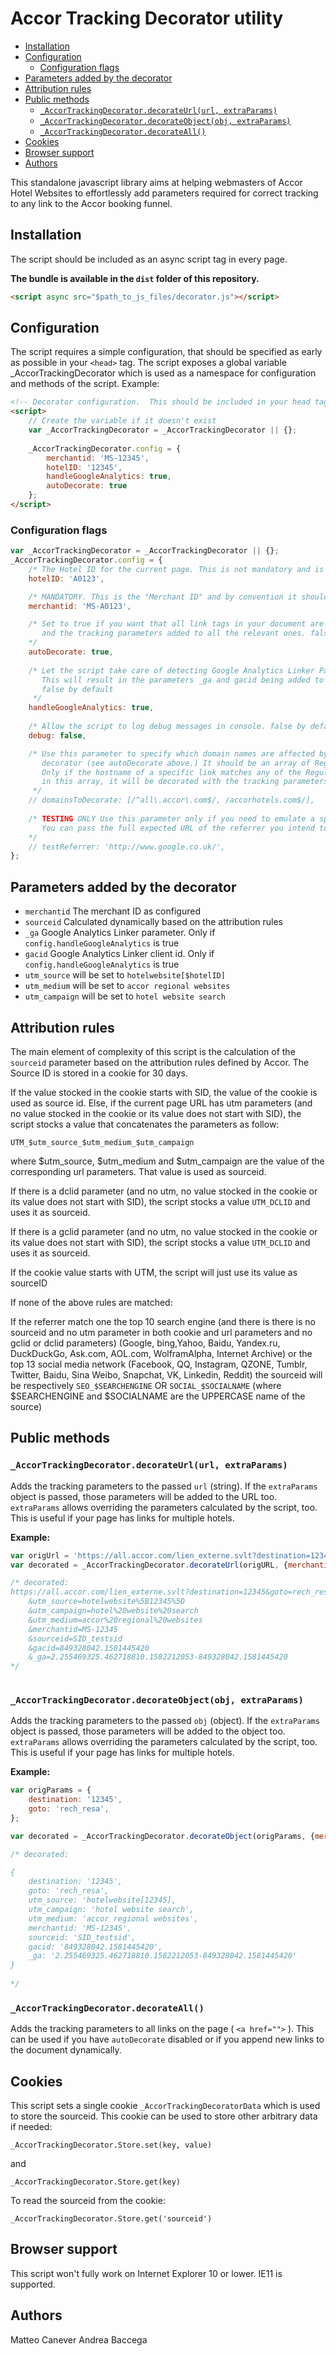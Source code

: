 <!-- !!!! DO NOT EDIT THIS FILE !!!! edit src/README.md INSTEAD and run node buildToc.js !!!! -->
# Accor Tracking Decorator utility

<!-- toc -->

- [Installation](#installation)
- [Configuration](#configuration)
  * [Configuration flags](#configuration-flags)
- [Parameters added by the decorator](#parameters-added-by-the-decorator)
- [Attribution rules](#attribution-rules)
- [Public methods](#public-methods)
  * [`_AccorTrackingDecorator.decorateUrl(url, extraParams)`](#_accortrackingdecoratordecorateurlurl-extraparams)
  * [`_AccorTrackingDecorator.decorateObject(obj, extraParams)`](#_accortrackingdecoratordecorateobjectobj-extraparams)
  * [`_AccorTrackingDecorator.decorateAll()`](#_accortrackingdecoratordecorateall)
- [Cookies](#cookies)
- [Browser support](#browser-support)
- [Authors](#authors)

<!-- tocstop -->

This standalone javascript library aims at helping webmasters of Accor Hotel Websites to effortlessly
add parameters required for correct tracking to any link to the Accor booking funnel.

## Installation 

The script should be included as an async script tag in every page.

**The bundle is available in the `dist` folder of this repository.**

``` html
<script async src="$path_to_js_files/decorator.js"></script>
```

## Configuration

The script requires a simple configuration, that should be specified as early as possible in your
`<head>` tag. The script exposes a global variable _AccorTrackingDecorator which is used as a 
namespace for configuration and methods of the script. Example: 

``` html
<!-- Decorator configuration.  This should be included in your head tag ASAP. -->
<script>
    // Create the variable if it doesn't exist
    var _AccorTrackingDecorator = _AccorTrackingDecorator || {};
    
    _AccorTrackingDecorator.config = {
        merchantid: 'MS-12345',
        hotelID: '12345',
        handleGoogleAnalytics: true,
        autoDecorate: true
    };
</script>
```

### Configuration flags

``` javascript
var _AccorTrackingDecorator = _AccorTrackingDecorator || {};      
_AccorTrackingDecorator.config = {
    /* The Hotel ID for the current page. This is not mandatory and is '' by default */
    hotelID: 'A0123', 

    /* MANDATORY. This is the "Merchant ID" and by convention it should be MS-$HotelID */
    merchantid: 'MS-A0123',

    /* Set to true if you want that all link tags in your document are inspected automatically 
       and the tracking parameters added to all the relevant ones. false by default
    */
    autoDecorate: true,
    
    /* Let the script take care of detecting Google Analytics Linker Param and Client ID
       This will result in the parameters _ga and gacid being added to the links.
       false by default 
     */
    handleGoogleAnalytics: true,
      
    /* Allow the script to log debug messages in console. false by default */
    debug: false,

    /* Use this parameter to specify which domain names are affected by the automamatic 
       decorator (see autoDecorate above.) It should be an array of Regular Exprexsions.
       Only if the hostname of a specific link matches any of the Regular Expressions 
       in this array, it will be decorated with the tracking parameters.        
     */
    // domainsToDecorate: [/^all\.accor\.com$/, /accorhotels.com$/],
    
    /* TESTING ONLY Use this parameter only if you need to emulate a specific referrer and test the results. 
       You can pass the full expected URL of the referrer you intend to test
    */
    // testReferrer: 'http://www.google.co.uk/',
};                                   
```

## Parameters added by the decorator

- `merchantid` The merchant ID as configured
- `sourceid` Calculated dynamically based on the attribution rules
- `_ga` Google Analytics Linker parameter. Only if `config.handleGoogleAnalytics` is true
- `gacid` Google Analytics Linker client id. Only if `config.handleGoogleAnalytics` is true
- `utm_source` will be set to `hotelwebsite[$hotelID]` 
- `utm_medium` will be set to `accor regional websites`
- `utm_campaign`  will be set to `hotel website search`

## Attribution rules

The main element of complexity of this script is the calculation of the `sourceid` parameter based
on the attribution rules defined by Accor. The Source ID is stored in a cookie for 30 days. 

If the value stocked in the cookie starts with SID, the value of the cookie is used as source id.
Else, if the current page URL has utm parameters (and no value stocked in the cookie or its value 
does not start with SID), the script stocks a value that concatenates the parameters as follow: 

`UTM_$utm_source_$utm_medium_$utm_campaign`

where $utm_source, $utm_medium and $utm_campaign are the value of the corresponding url parameters.
That value is used as sourceid. 

If there is a dclid parameter (and no utm, no value stocked in the cookie or its value does not start
with SID), the script stocks a value `UTM_DCLID` and uses it as sourceid.

If there is a gclid parameter (and no utm, no value stocked in the cookie or its value does not start
with SID), the script stocks a value `UTM_DCLID` and uses it as sourceid.

If the cookie value starts with UTM, the script will just use its value as sourceID

If none of the above rules are matched:

If the referrer match one the top 10 search engine (and there is there is no sourceid and no utm parameter 
in both cookie and url parameters and no gclid or dclid parameters) (Google, bing,Yahoo, Baidu, Yandex.ru, 
DuckDuckGo, Ask.com, AOL.com, WolframAlpha, Internet Archive) or the top 13 social media network (Facebook, 
QQ, Instagram, QZONE, Tumblr, Twitter, Baidu, Sina Weibo, Snapchat, VK, Linkedin, Reddit) the sourceid will 
be respectively `SEO_$SEARCHENGINE` OR `SOCIAL_$SOCIALNAME` (where $SEARCHENGINE and $SOCIALNAME are the 
UPPERCASE name of the source)

## Public methods

### `_AccorTrackingDecorator.decorateUrl(url, extraParams)`

Adds the tracking parameters to the passed `url` (string). If the `extraParams` object is passed, those parameters
will be added to the URL too. `extraParams` allows overriding the parameters calculated by the script, too. This is 
useful if your page has links for multiple hotels.

**Example:**

``` javascript
var origUrl = 'https://all.accor.com/lien_externe.svlt?destination=12345&goto=rech_resa';
var decorated = _AccorTrackingDecorator.decorateUrl(origURL, {merchantid: 'MS-12345'});

/* decorated: 
https://all.accor.com/lien_externe.svlt?destination=12345&goto=rech_resa
    &utm_source=hotelwebsite%5B12345%5D
    &utm_campaign=hotel%20website%20search
    &utm_medium=accor%20regional%20websites
    &merchantid=MS-12345
    &sourceid=SID_testsid
    &gacid=849328042.1581445420
    &_ga=2.255469325.462718810.1582212053-849328042.1581445420
*/    
    
```

### `_AccorTrackingDecorator.decorateObject(obj, extraParams)`

Adds the tracking parameters to the passed `obj` (object). If the `extraParams` object is passed, those parameters
will be added to the object too. `extraParams` allows overriding the parameters calculated by the script, too. This is 
useful if your page has links for multiple hotels.

**Example:**

``` javascript
var origParams = {
    destination: '12345',
    goto: 'rech_resa',
};

var decorated = _AccorTrackingDecorator.decorateObject(origParams, {merchantid: 'MS-12345'});

/* decorated: 

{
    destination: '12345',
    goto: 'rech_resa',
    utm_source: 'hotelwebsite[12345],
    utm_campaign: 'hotel website search',
    utm_medium: 'accor regional websites',
    merchantid: 'MS-12345',
    sourceid: 'SID_testsid',
    gacid: '849328042.1581445420',
    _ga: '2.255469325.462718810.1582212053-849328042.1581445420'
} 
 
*/  
```

### `_AccorTrackingDecorator.decorateAll()`

Adds the tracking parameters to all links on the page ( `<a href="">` ). 
This can be used if you have `autoDecorate` disabled or if you append new links to the document dynamically.

## Cookies

This script sets a single cookie `_AccorTrackingDecoratorData` which is used to store the sourceid.
This cookie can be used to store other arbitrary data if needed:

`_AccorTrackingDecorator.Store.set(key, value)`

and 

`_AccorTrackingDecorator.Store.get(key)`

To read the sourceid from the cookie: 

`_AccorTrackingDecorator.Store.get('sourceid')`

## Browser support

This script won't fully work on Internet Explorer 10 or lower. IE11 is supported.

## Authors

Matteo Canever
Andrea Baccega
